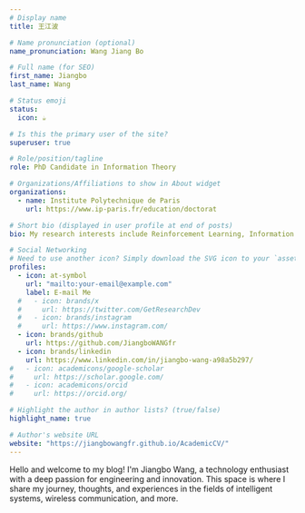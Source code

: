 ```yaml
---
# Display name
title: 王江波

# Name pronunciation (optional)
name_pronunciation: Wang Jiang Bo

# Full name (for SEO)
first_name: Jiangbo
last_name: Wang

# Status emoji
status:
  icon: ☕️

# Is this the primary user of the site?
superuser: true

# Role/position/tagline
role: PhD Candidate in Information Theory

# Organizations/Affiliations to show in About widget
organizations:
  - name: Institute Polytechnique de Paris
    url: https://www.ip-paris.fr/education/doctorat

# Short bio (displayed in user profile at end of posts)
bio: My research interests include Reinforcement Learning, Information Theory and Resource Allocation.

# Social Networking
# Need to use another icon? Simply download the SVG icon to your `assets/media/icons/` folder.
profiles:
  - icon: at-symbol
    url: "mailto:your-email@example.com"
    label: E-mail Me
  #   - icon: brands/x
  #     url: https://twitter.com/GetResearchDev
  #   - icon: brands/instagram
  #     url: https://www.instagram.com/
  - icon: brands/github
    url: https://github.com/JiangboWANGfr
  - icon: brands/linkedin
    url: https://www.linkedin.com/in/jiangbo-wang-a98a5b297/
#   - icon: academicons/google-scholar
#     url: https://scholar.google.com/
#   - icon: academicons/orcid
#     url: https://orcid.org/

# Highlight the author in author lists? (true/false)
highlight_name: true

# Author's website URL
website: "https://jiangbowangfr.github.io/AcademicCV/"
---
```


Hello and welcome to my blog! I'm Jiangbo Wang, a technology enthusiast with a deep passion for engineering and innovation. This space is where I share my journey, thoughts, and experiences in the fields of intelligent systems, wireless communication, and more.
